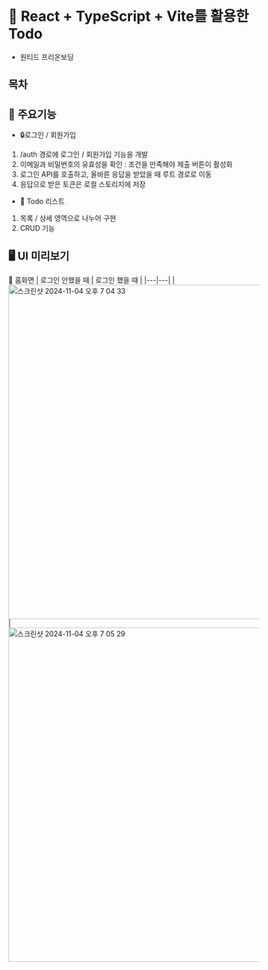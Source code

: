 # 📌 React + TypeScript + Vite를 활용한 Todo

- 원티드 프리온보딩


## 목차


## 🔧 주요기능

- 🔒로그인 / 회원가입
1. /auth 경로에 로그인 / 회원가입 기능을 개발
2. 이메일과 비밀번호의 유효성을 확인 : 조건을 만족해야 제출 버튼이 활성화
3. 로그인 API를 호출하고, 올바른 응답을 받았을 때 루트 경로로 이동
4. 응답으로 받은 토큰은 로컬 스토리지에 저장
   
- 📝 Todo 리스트
1. 목록 / 상세 영역으로 나누어 구현
2. CRUD 기능


## 🖥️ UI 미리보기
🔸 홈화면
| 로그인 안했을 때 | 로그인 했을 때 |
|---|---|
|<img width="670" alt="스크린샷 2024-11-04 오후 7 04 33" src="https://github.com/user-attachments/assets/774625e6-dc47-490a-8974-7d520f3d1d3b">|<img width="670" alt="스크린샷 2024-11-04 오후 7 05 29" src="https://github.com/user-attachments/assets/273ab18f-3f95-4d1d-934b-80531186c40c">
